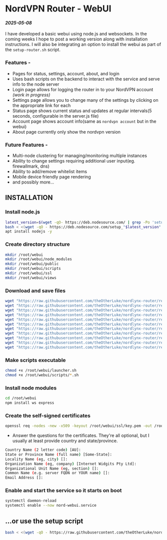 # NordVPN Router - WebUI
#### *2025-05-08*
I have developed a basic webui using node.js and websockets. In the coming weeks I hope to post a working version along with installation instructions. I will also be integrating an option to install the webui as part of the `setup-router.sh` script.

### Features -
* Pages for status, settings, account, about, and login
* Uses bash scripts on the backend to interact with the service and serve info to the node server
* Login page allows for logging the router in to your NordVPN account *(work in progress)*
* Settings page allows you to change many of the settings by clicking on the appropriate link for each
* Status page shows current status and updates at regular intervals(5 seconds, configurable in the server.js file)
* Account page shows account info(same as `nordvpn account` but in the webui)
* About page currently only show the nordvpn version

### Future Features -
* Multi-node clustering for managing/monitoring multiple instances
* Ability to change settings requiring additional user input(eg. firewallmark, dns)
* Ability to add/remove whitelist items
* Mobile device friendly page rendering
* and possibly more...

## INSTALLATION

### Install node.js
``` bash
latest_version=$(wget -qO- https://deb.nodesource.com/ | grep -Po 'setup_\K[0-9]+(?=\.x)' | sort -nr | head -1)
bash < <(wget -qO - https://deb.nodesource.com/setup_"$latest_version".x)
apt install nodejs -y
```

### Create directory structure
``` bash
mkdir /root/webui
mkdir /root/webui/node_modules
mkdir /root/webui/public
mkdir /root/webui/scripts
mkdir /root/webui/ssl
mkdir /root/webui/views
```

### Download and save files
``` bash
wget "https://raw.githubusercontent.com/theOtherLuke/nordlynx-router/refs/heads/main/webui/node-server/index.js" -O /root/webui/index.js
wget "https://raw.githubusercontent.com/theOtherLuke/nordlynx-router/refs/heads/main/webui/node-server/launcher.sh" -O /root/webui/launcher.sh
wget "https://raw.githubusercontent.com/theOtherLuke/nordlynx-router/refs/heads/main/webui/node-server/package-lock.json" -O /root/webui/package-lock.json
wget "https://raw.githubusercontent.com/theOtherLuke/nordlynx-router/refs/heads/main/webui/node-server/package.json" -O /root/webui/package.json
wget "https://raw.githubusercontent.com/theOtherLuke/nordlynx-router/refs/heads/main/webui/node-server/public/style.css" -O /root/webui/public/style.css
wget "https://raw.githubusercontent.com/theOtherLuke/nordlynx-router/refs/heads/main/webui/node-server/scripts/about.sh" -O /root/webui/scripts/about.sh
wget "https://raw.githubusercontent.com/theOtherLuke/nordlynx-router/refs/heads/main/webui/node-server/scripts/get-nord.sh" -O /root/webui/scripts/get-nord.sh
wget "https://raw.githubusercontent.com/theOtherLuke/nordlynx-router/refs/heads/main/webui/node-server/scripts/login.sh" -O /root/webui/login.sh
wget "https://raw.githubusercontent.com/theOtherLuke/nordlynx-router/refs/heads/main/webui/node-server/scripts/toggle-settings.sh" -O /root/webui/scripts/toggle-settings.sh
wget "https://raw.githubusercontent.com/theOtherLuke/nordlynx-router/refs/heads/main/webui/node-server/views/index.ejs" -O /root/webui/views/index.ejs
wget "https://raw.githubusercontent.com/theOtherLuke/nordlynx-router/refs/heads/main/webui/systemd-service/nord-webui.service" -O /etc/systemd/system/nord-webui.service
```

### Make scripts executable
``` bash
chmod +x /root/webui/launcher.sh
chmod +x /root/webui/scripts/*.sh
```

### Install node modules
``` bash
cd /root/webui
npm install ws express
```

### Create the self-signed certificates
``` bash
openssl req -nodes -new -x509 -keyout /root/webui/ssl/key.pem -out /root/webui/ssl/cert.pem
```
- Answer the questions for the certificates. They're all optional, but I usually at least provide country and state/province.
``` bash
Country Name (2 letter code) [AU]:
State or Province Name (full name) [Some-State]:
Locality Name (eg, city) []:
Organization Name (eg, company) [Internet Widgits Pty Ltd]:
Organizational Unit Name (eg, section) []:
Common Name (e.g. server FQDN or YOUR name) []:
Email Address []:
```

### Enable and start the service so it starts on boot
``` bash
systemctl daemon-reload
systemctl enable --now nord-webui.service
```

## ...or use the setup script
``` bash
bash < <(wget -qO - https://raw.githubusercontent.com/theOtherLuke/nordlynx-router/refs/heads/main/webui/setup-webui.sh)
```
